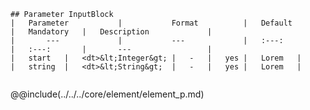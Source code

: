 ```div-parameter
## Parameter InputBlock
|	Parameter			|			Format			|	Default					|	Mandatory	|	Description				| 
|		---				|			---				|	:---:					|	:---:		|		---					|
|	start	|	<dt>&lt;Integer&gt;	|	-	|	yes	|	Lorem	|
|	string	|	<dt>&lt;String&gt;	|	-	|	yes	|	Lorem	|


```

@@include(../../../core/element/element_p.md) 